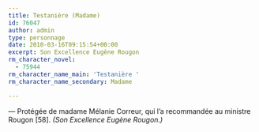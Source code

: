 ```yaml
---
title: Testanière (Madame)
id: 76047
author: admin
type: personnage
date: 2010-03-16T09:15:54+00:00
excerpt: Son Excellence Eugène Rougon
rm_character_novel:
  - 75944
rm_character_name_main: 'Testanière '
rm_character_name_secondary: Madame

---
```

— Protégée de madame Mélanie Correur, qui l&rsquo;a recommandée au ministre Rougon [58]. _(Son Excellence Eugène Rougon.)_